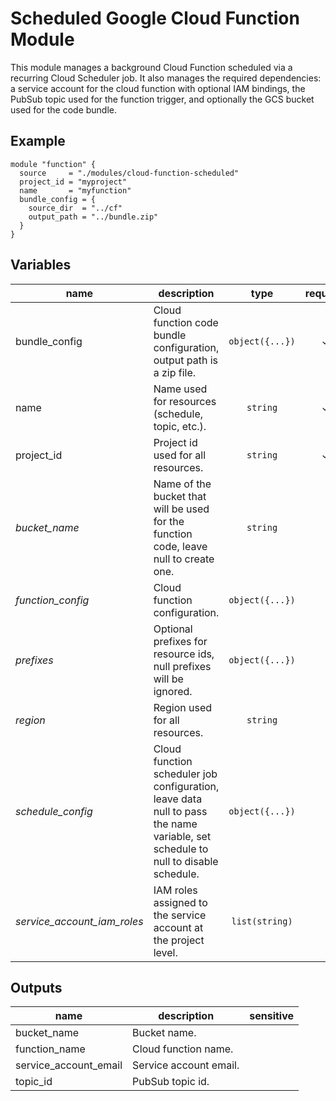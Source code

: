 # Scheduled Google Cloud Function Module

This module manages a background Cloud Function scheduled via a recurring Cloud Scheduler job. It also manages the required dependencies: a service account for the cloud function with optional IAM bindings, the PubSub topic used for the function trigger, and optionally the GCS bucket used for the code bundle.

## Example

```hcl
module "function" {
  source     = "./modules/cloud-function-scheduled"
  project_id = "myproject"
  name       = "myfunction"
  bundle_config = {
    source_dir  = "../cf"
    output_path = "../bundle.zip"
  }
}
```

<!-- BEGIN TFDOC -->
## Variables

| name | description | type | required | default |
|---|---|:---: |:---:|:---:|
| bundle_config | Cloud function code bundle configuration, output path is a zip file. | <code title="object&#40;&#123;&#10;source_dir  &#61; string&#10;output_path &#61; string&#10;&#125;&#41;">object({...})</code> | ✓ |  |
| name | Name used for resources (schedule, topic, etc.). | <code title="">string</code> | ✓ |  |
| project_id | Project id used for all resources. | <code title="">string</code> | ✓ |  |
| *bucket_name* | Name of the bucket that will be used for the function code, leave null to create one. | <code title="">string</code> |  | <code title="">null</code> |
| *function_config* | Cloud function configuration. | <code title="object&#40;&#123;&#10;entry_point &#61; string&#10;instances   &#61; number&#10;memory      &#61; number&#10;runtime     &#61; string&#10;timeout     &#61; number&#10;&#125;&#41;">object({...})</code> |  | <code title="&#123;&#10;entry_point &#61; &#34;main&#34;&#10;instances   &#61; 1&#10;memory      &#61; 256&#10;runtime     &#61; &#34;python37&#34;&#10;timeout     &#61; 180&#10;&#125;">...</code> |
| *prefixes* | Optional prefixes for resource ids, null prefixes will be ignored. | <code title="object&#40;&#123;&#10;bucket          &#61; string&#10;function        &#61; string&#10;job             &#61; string&#10;service_account &#61; string&#10;topic           &#61; string&#10;&#125;&#41;">object({...})</code> |  | <code title="">null</code> |
| *region* | Region used for all resources. | <code title="">string</code> |  | <code title="">us-central1</code> |
| *schedule_config* | Cloud function scheduler job configuration, leave data null to pass the name variable, set schedule to null to disable schedule. | <code title="object&#40;&#123;&#10;pubsub_data &#61; string&#10;schedule    &#61; string&#10;time_zone   &#61; string&#10;&#125;&#41;">object({...})</code> |  | <code title="&#123;&#10;schedule    &#61; &#34;&#42;&#47;10 &#42; &#42; &#42; &#42;&#34;&#10;pubsub_data &#61; null&#10;time_zone   &#61; &#34;UTC&#34;&#10;&#125;">...</code> |
| *service_account_iam_roles* | IAM roles assigned to the service account at the project level. | <code title="list&#40;string&#41;">list(string)</code> |  | <code title="">[]</code> |

## Outputs

| name | description | sensitive |
|---|---|:---:|
| bucket_name | Bucket name. |  |
| function_name | Cloud function name. |  |
| service_account_email | Service account email. |  |
| topic_id | PubSub topic id. |  |
<!-- END TFDOC -->
